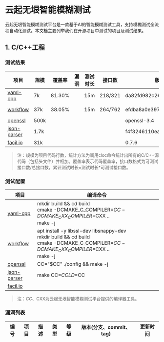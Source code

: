 # 云起无垠智能模糊测试

云起无垠智能模糊测试平台是一款基于AI的智能模糊测试工具，支持模糊测试全流程自动化测试。本文档主要列举我们在开源项目中测试的项目及测试结果。

## 1. C/C++工程

### 测试结果

| 项目 | 规模 | 覆盖率 | 漏洞 | 测试时长 | 接口数 | 版本(分支、commit、tag) | 更新时间 | 
|-----|-----|-----|-----|-----|-----|-----|-----|
| [yaml-cpp](https://github.com/jbeder/yaml-cpp.git) | 7k | 81.30% |  | 15m | 218/321 | da82fd982c260e7f335ce5acbceff24b270544d1| 2024-10-24 |
| [workflow](https://github.com/sogou/workflow.git) | 37k | 38.05% |  | 15m | 264/762 | efdba8a0e39700242afd40541af0d0ae2b9ee243 | 2024-10-24 |
| [openssl](https://github.com/openssl/openssl.git) | 500k |  |  |  |  | openssl-3.4 | |
| [json-parser](https://github.com/Barenboim/json-parser.git) | 1.7k | |  |  |   | f4f3246110eae35e3ffad5bafc371465b17eb437 ||
| [facil.io](https://github.com/boazsegev/facil.io.git) | 31k |  |  |  |  | 0.7.6 |  |

> 注：规模为项目代码行数，统计方法为调用cloc命令统计出所有的C/C++源代码（包括头文件）并相加。覆盖率表示代码覆盖率，接口数格式为可测试接口数/总接口数，累计测试时长=测试时长*可测试接口数。

### 测试配置
| 项目 | 编译命令 |
|---------|------|
| [yaml-cpp](https://github.com/jbeder/yaml-cpp.git) | mkdir build && cd build<br>cmake -DCMAKE_C_COMPILER=$CC -DCMAKE_CXX_COMPILER=$CXX ..<br>make -j |
| [workflow](https://github.com/sogou/workflow.git) | apt install -y libssl-dev libsnappy-dev<br>mkdir build && cd build<br>cmake -DCMAKE_C_COMPILER=$CC -DCMAKE_CXX_COMPILER=$CXX ..<br>make -j |
| [openssl](https://github.com/openssl/openssl.git) | CC="$CC" ./config && make -j |
| [json-parser](https://github.com/Barenboim/json-parser.git) | make CC=$CC LD=$CC |
| [facil.io](https://github.com/boazsegev/facil.io.git) | |

> 注：$CC、$CXX为云起无垠智能模糊测试平台提供的编译器工具。

### 漏洞列表
| 编号 | 项目 | 描述 | 类型 | 等级 | 版本(分支、commit、tag) | 更新时间 |
|---------|------|---------|------------|---------|---------|---------|